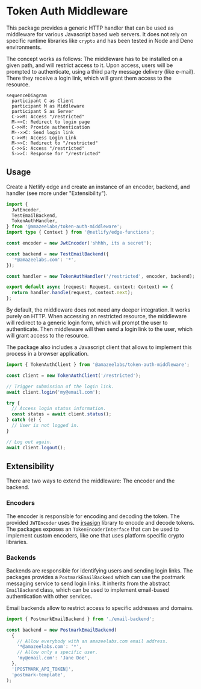 # Token Auth Middleware

This package provides a generic HTTP handler that can be used as middleware for
various Javascript based web servers. It does not rely on specific runtime
libraries like `crypto` and has been tested in Node and Deno environments.

The concept works as follows: The middleware has to be installed on a given
path, and will restrict access to it. Upon access, users will be prompted to
authenticate, using a third party message delivery (like e-mail). There they
receive a login link, which will grant them access to the resource.

```mermaid
sequenceDiagram
  participant C as Client
  participant M as Middleware
  participant S as Server
  C->>M: Access "/restricted"
  M->>C: Redirect to login page
  C->>M: Provide authentication
  M-->>C: Send login link
  C->>M: Access Login Link
  M->>C: Redirect to "/restricted"
  C->>S: Access "/restricted"
  S->>C: Response for "/restricted"
```

## Usage

Create a Netlify edge and create an instance of an encoder, backend, and handler
(see more under "Extensibility").

```typescript
import {
  JwtEncoder,
  TestEmailBackend,
  TokenAuthHandler,
} from '@amazeelabs/token-auth-middleware';
import type { Context } from '@netlify/edge-functions';

const encoder = new JwtEncoder('shhhh, its a secret');

const backend = new TestEmailBackend({
  '*@amazeelabs.com': '*',
});

const handler = new TokenAuthHandler('/restricted', encoder, backend);

export default async (request: Request, context: Context) => {
  return handler.handle(request, context.next);
};
```

By default, the middleware does not need any deeper integration. It works purely
on HTTP. When accessing an restricted resource, the middleware will redirect to
a generic login form, which will prompt the user to authenticate. Then
middleware will then send a login link to the user, which will grant access to
the resource.

The package also includes a Javascript client that allows to implement this
process in a browser application.

```typescript
import { TokenAuthClient } from '@amazeelabs/token-auth-middleware';

const client = new TokenAuthClient('/restricted');

// Trigger submission of the login link.
await client.login('my@email.com');

try {
  // Access login status information.
  const status = await client.status();
} catch (e) {
  // User is not logged in.
}

// Log out again.
await client.logout();
```

## Extensibility

There are two ways to extend the middleware: The encoder and the backend.

### Encoders

The encoder is responsible for encoding and decoding the token. The provided
`JWTEncoder` uses the
[jrsasign](https://github.com/kjur/jsrsasign/wiki#programming-tutorial) library
to encode and decode tokens. The packages exposes an `TokenEncoderInterface`
that can be used to implement custom encoders, like one that uses platform
specific crypto libraries.

### Backends

Backends are responsible for identifying users and sending login links. The
packages provides a `PostmarkEmailBackend` which can use the postmark messaging
service to send login links. It inherits from the abstract `EmailBackend` class,
which can be used to implement email-based authentication with other services.

Email backends allow to restrict access to specific addresses and domains.

```typescript
import { PostmarkEmailBackend } from './email-backend';

const backend = new PostmarkEmailBackend(
  {
    // Allow everybody with an amazeelabs.com email address.
    '*@amazeelabs.com': '*',
    // Allow only a specific user.
    'my@email.com': 'Jane Doe',
  },
  '[POSTMARK_API_TOKEN]',
  'postmark-template',
);
```
